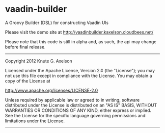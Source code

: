 vaadin-builder
==============

A Groovy Builder (DSL) for constructing Vaadin UIs

Please visit the demo site at http://vaadinbuilder.kaxelson.cloudbees.net/

Please note that this code is still in alpha and, as such, the api may change before final release.

**************
Copyright 2012 Knute G. Axelson

Licensed under the Apache License, Version 2.0 (the "License"); you may not
use this file except in compliance with the License. You may obtain a copy of
the License at

http://www.apache.org/licenses/LICENSE-2.0

Unless required by applicable law or agreed to in writing, software
distributed under the License is distributed on an "AS IS" BASIS, WITHOUT
WARRANTIES OR CONDITIONS OF ANY KIND, either express or implied. See the
License for the specific language governing permissions and limitations under
the License.
**************
